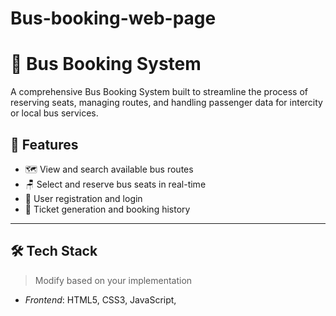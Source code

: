 # Bus-booking-web-page
# 🚌 Bus Booking System

A comprehensive Bus Booking System built to streamline the process of reserving seats, managing routes, and handling passenger data for intercity or local bus services.

## 📌 Features

- 🗺 View and search available bus routes
- 🪑 Select and reserve bus seats in real-time
- 👤 User registration and login
- 🧾 Ticket generation and booking history


---

## 🛠 Tech Stack

> Modify based on your implementation
- *Frontend*: HTML5, CSS3, JavaScript,
